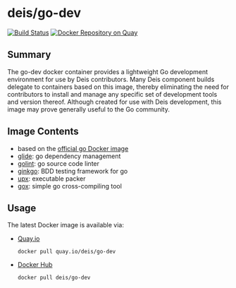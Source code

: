 # deis/go-dev

[![Build Status](https://travis-ci.org/deis/docker-go-dev.svg?branch=master)](https://travis-ci.org/deis/docker-go-dev) [![Docker Repository on Quay](https://quay.io/repository/deis/go-dev/status "Docker Repository on Quay")](https://quay.io/repository/deis/go-dev)

## Summary
The go-dev docker container provides a lightweight Go development environment for use by Deis contributors.  Many Deis component builds delegate to containers based on this image, thereby eliminating the need for contributors to install and manage any specific set of development tools and version thereof. Although created for use with Deis development, this image may prove generally useful to the Go community.

## Image Contents

* based on the [official go Docker image](https://hub.docker.com/_/golang/)
* [glide](https://github.com/Masterminds/glide): go dependency management
* [golint](https://github.com/golang/lint): go source code linter
* [ginkgo](https://github.com/onsi/ginkgo): BDD testing framework for go
* [upx](http://upx.sourceforge.net/): executable packer
* [gox](https://github.com/mitchellh/gox): simple go cross-compiling tool

## Usage

The latest Docker image is available via:

* [Quay.io](https://quay.io)
  ```
  docker pull quay.io/deis/go-dev
  ```

* [Docker Hub](https://hub.docker.com)
  ```
  docker pull deis/go-dev
  ```
